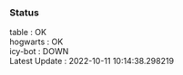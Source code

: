 ### Status


table : OK  
hogwarts : OK  
icy-bot : DOWN  
Latest Update : 2022-10-11 10:14:38.298219
